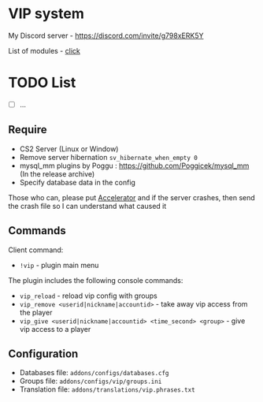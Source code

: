 # VIP system
My Discord server - https://discord.com/invite/g798xERK5Y

List of modules - [click](https://github.com/Pisex/cs2-vip-modules)
# TODO List
- [ ]  ...

## Require
- CS2 Server (Linux or Window)
- Remove server hibernation `sv_hibernate_when_empty 0`
- mysql_mm plugins by Poggu : https://github.com/Poggicek/mysql_mm (In the release archive)
- Specify database data in the config

Those who can, please put [Accelerator](https://github.com/komashchenko/AcceleratorLocal/releases/tag/v1.0.0) and if the server crashes, then send the crash file so I can understand what caused it

## Commands
Client command:
- `!vip` - plugin main menu

The plugin includes the following console commands:
- `vip_reload` - reload vip config with groups
- `vip_remove <userid|nickname|accountid>` - take away vip access from the player
- `vip_give <userid|nickname|accountid> <time_second> <group>` - give vip access to a player

## Configuration
- Databases file: `addons/configs/databases.cfg`
- Groups file: `addons/configs/vip/groups.ini`
- Translation file: `addons/translations/vip.phrases.txt`
